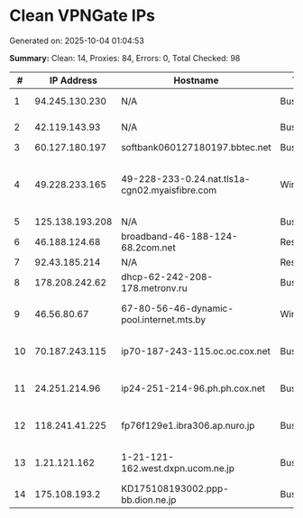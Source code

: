 # Clean VPNGate IPs
Generated on: 2025-10-04 01:04:53

**Summary:** Clean: 14, Proxies: 84, Errors: 0, Total Checked: 98

| # | IP Address | Hostname | Type | Country | Provider |
|---|------------|----------|------|---------|----------|
| 1 | 94.245.130.230 | N/A | Business | RU | PJSC Rostelecom |
| 2 | 42.119.143.93 | N/A | Business | VN | FPT Telecom Company |
| 3 | 60.127.180.197 | softbank060127180197.bbtec.net | Business | JP | SoftBank Corp. |
| 4 | 49.228.233.165 | 49-228-233-0.24.nat.tls1a-cgn02.myaisfibre.com | Wireless | TH | ADVANCED WIRELESS NETWORK COMPANY LIMITED |
| 5 | 125.138.193.208 | N/A | Business | KR | Korea Telecom |
| 6 | 46.188.124.68 | broadband-46-188-124-68.2com.net | Residential | RU | LLC SETEL |
| 7 | 92.43.185.214 | N/A | Residential | RU | MTS PJSC |
| 8 | 178.208.242.62 | dhcp-62-242-208-178.metronv.ru | Business | RU | Metroset Ltd. |
| 9 | 46.56.80.67 | 67-80-56-46-dynamic-pool.internet.mts.by | Wireless | BY | Mobile TeleSystems JLLC |
| 10 | 70.187.243.115 | ip70-187-243-115.oc.oc.cox.net | Business | US | Cox Communications Inc. |
| 11 | 24.251.214.96 | ip24-251-214-96.ph.ph.cox.net | Business | US | Cox Communications Inc. |
| 12 | 118.241.41.225 | fp76f129e1.ibra306.ap.nuro.jp | Business | JP | Sony Network Communications Inc. |
| 13 | 1.21.121.162 | 1-21-121-162.west.dxpn.ucom.ne.jp | Business | JP | ARTERIA Networks Corporation |
| 14 | 175.108.193.2 | KD175108193002.ppp-bb.dion.ne.jp | Business | JP | KDDI CORPORATION |
